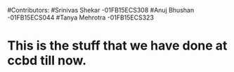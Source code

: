 #Contributors:
#Srinivas Shekar -01FB15ECS308 
#Anuj Bhushan    -01FB15ECS044 
#Tanya Mehrotra  -01FB15ECS323
# This is the stuff that we have done at ccbd till now.
